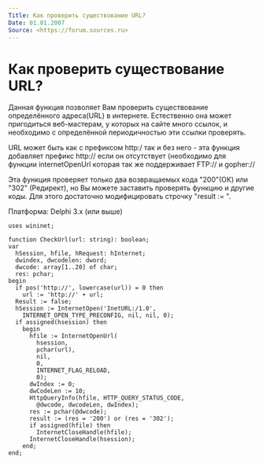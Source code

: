 ```yaml
---
Title: Как проверить существование URL?
Date: 01.01.2007
Source: <https://forum.sources.ru>
---
```



Как проверить существование URL?
================================

Данная функция позволяет Вам проверить существование определённого
адреса(URL) в интернете. Естественно она может пригодиться веб-мастерам,
у которых на сайте много ссылок, и необходимо с определённой
периодичностью эти ссылки проверять.

URL может быть как с префиксом http:/ так и без него - эта функция
добавляет префикс http:// если он отсутствует (необходимо для функции
internetOpenUrl которая так же поддерживает FTP:// и gopher://

Эта функция проверяет только два возвращаемых кода "200"(ОК) или
"302" (Редирект), но Вы можете заставить проверять функцию и другие
коды. Для этого достаточно модифицировать строчку "result := ".

Платформа: Delphi 3.x (или выше)

    uses wininet;
     
    function CheckUrl(url: string): boolean;
    var
      hSession, hfile, hRequest: hInternet;
      dwindex, dwcodelen: dword;
      dwcode: array[1..20] of char;
      res: pchar;
    begin
      if pos('http://', lowercase(url)) = 0 then
        url := 'http://' + url;
      Result := false;
      hSession := InternetOpen('InetURL:/1.0',
        INTERNET_OPEN_TYPE_PRECONFIG, nil, nil, 0);
      if assigned(hsession) then
        begin
          hfile := InternetOpenUrl(
            hsession,
            pchar(url),
            nil,
            0,
            INTERNET_FLAG_RELOAD,
            0);
          dwIndex := 0;
          dwCodeLen := 10;
          HttpQueryInfo(hfile, HTTP_QUERY_STATUS_CODE,
            @dwcode, dwcodeLen, dwIndex);
          res := pchar(@dwcode);
          result := (res = '200') or (res = '302');
          if assigned(hfile) then
            InternetCloseHandle(hfile);
          InternetCloseHandle(hsession);
        end;
    end;

